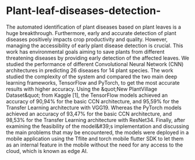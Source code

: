 # Plant-leaf-diseases-detection-
The automated identification of plant diseases based on plant leaves is a huge breakthrough. Furthermore, early and accurate detection of plant diseases positively impacts crop productivity and quality. However, managing the accessibility of early plant disease detection is crucial. This work has environmental goals aiming to save plants from different threatening diseases by providing early detection of the affected leaves. We studied the performance of different Convolutional Neural Network (CNN) architectures in predicting 26 diseases for 14 plant species. The work studied the complexity of the system and compared the two main deep learning frameworks, TensorFlow and PyTorch, to get the most accurate results with higher accuracy. Using the &amp;quot;New PlantVillage Dataset&amp;quot; from Kaggle [1], the TensorFlow models achieved an accuracy of 90,94% for the basic CCN architecture, and 95,59% for the Transfer Learning architecture with VGG19. Whereas the PyTorch models achieved an accuracy of 93,47% for the basic CCN architecture, and 98,53% for the Transfer Learning architecture with ResNet34. Finally, after examining the feasibility of the model&amp;#39;s implementation and discussing the main problems that may be encountered, the models were deployed in a mobile application using the Tflite and torch mobile flutter SDK to let them as an internal feature in the mobile without the need for any access to the cloud, which is known as edge AI.
